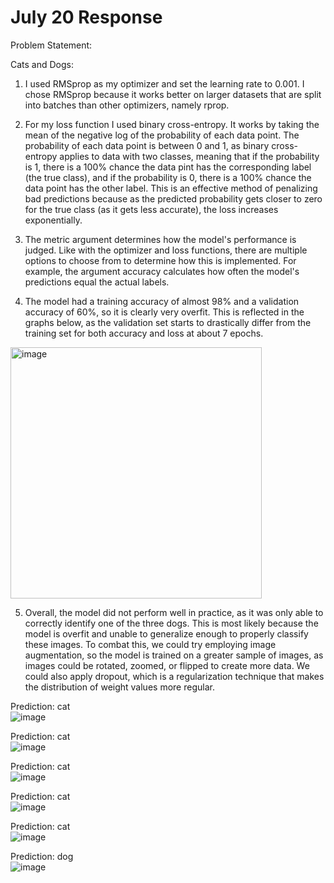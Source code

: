 # July 20 Response

Problem Statement:

Cats and Dogs:

1. I used RMSprop as my optimizer and set the learning rate to 0.001. I chose RMSprop because it works better on larger datasets that are split into batches than other optimizers, namely rprop.

2. For my loss function I used binary cross-entropy. It works by taking the mean of the negative log of the probability of each data point. The probability of each data point is between 0 and 1, as binary cross-entropy applies to data with two classes, meaning that if the probability is 1, there is a 100% chance the data pint has the corresponding label (the true class), and if the probability is 0, there is a 100% chance the data point has the other label. This is an effective method of penalizing bad predictions because as the predicted probability gets closer to zero for the true class (as it gets less accurate), the loss increases exponentially. 

3. The metric argument determines how the model's performance is judged. Like with the optimizer and loss functions, there are multiple options to choose from to determine how this is implemented. For example, the argument accuracy calculates how often the model's predictions equal the actual labels.

4. The model had a training accuracy of almost 98% and a validation accuracy of 60%, so it is clearly very overfit. This is reflected in the graphs below, as the validation set starts to drastically differ from the training set for both accuracy and loss at about 7 epochs.

<img width="402" alt="image" src="https://user-images.githubusercontent.com/67920492/88466077-c85a5180-ce96-11ea-8b0b-7f55082658fb.png">

5. Overall, the model did not perform well in practice, as it was only able to correctly identify one of the three dogs. This is most likely because the model is overfit and unable to generalize enough to properly classify these images. To combat this, we could try employing image augmentation, so the model is trained on a greater sample of images, as images could be rotated, zoomed, or flipped to create more data. We could also apply dropout, which is a regularization technique that makes the distribution of weight values more regular.

Prediction: cat\
![image](https://user-images.githubusercontent.com/67920492/88466194-e2486400-ce97-11ea-9089-4e21e083ff9c.png)

Prediction: cat\
![image](https://user-images.githubusercontent.com/67920492/88466199-f0968000-ce97-11ea-861e-30719308da2d.png)

Prediction: cat\
![image](https://user-images.githubusercontent.com/67920492/88466210-fc824200-ce97-11ea-8d58-65a57f795215.png)

Prediction: cat\
![image](https://user-images.githubusercontent.com/67920492/88466215-086e0400-ce98-11ea-9ebd-2c33df92d530.png)

Prediction: cat\
![image](https://user-images.githubusercontent.com/67920492/88466223-12900280-ce98-11ea-8c91-31f3530cd125.png)

Prediction: dog\
![image](https://user-images.githubusercontent.com/67920492/88466229-1cb20100-ce98-11ea-8cf9-392a1ecf0e00.png)
